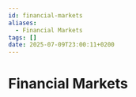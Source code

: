 ```yaml
---
id: financial-markets
aliases:
  - Financial Markets
tags: []
date: 2025-07-09T23:00:11+0200
---
```


# Financial Markets


